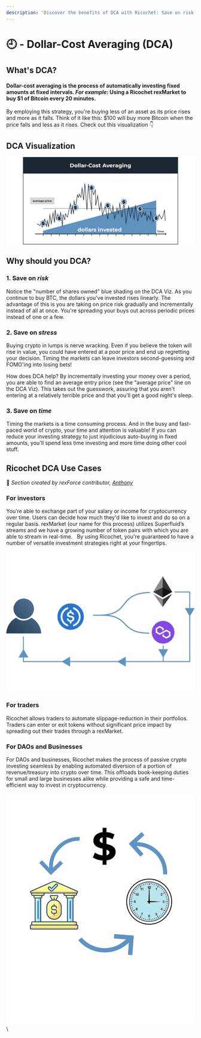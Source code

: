 ```yaml
---
description: 'Discover the benefits of DCA with Ricochet: Save on risk, stress, and time!'
---
```


# 🕘 - Dollar-Cost Averaging (DCA)

## What's DCA?

#### Dollar-cost averaging is the process of automatically investing fixed amounts at fixed intervals. _For example_: Using a Ricochet rexMarket to buy $1 of Bitcoin every 20 minutes.

By employing this strategy, you're buying less of an asset as its price rises and more as it falls. Think of it like this: $100 will buy more Bitcoin when the price falls and less as it rises. Check out this visualization 👇

## DCA Visualization

![](<../.gitbook/assets/image (36).png>)

## Why should you DCA?

### 1. Save on _risk_

Notice the "number of shares owned" blue shading on the DCA Viz. As you continue to buy BTC, the dollars you've invested rises linearly. The advantage of this is you are taking on price risk gradually and incrementally instead of all at once. You're spreading your buys out across periodic prices instead of one or a few.

### 2. Save on _stress_

Buying crypto in lumps is nerve wracking. Even if you believe the token will rise in value, you could have entered at a poor price and end up regretting your decision. Timing the markets can leave investors second-guessing and FOMO'ing into losing bets!

How does DCA help? By incrementally investing your money over a period, you are able to find an average entry price (see the "average price" line on the DCA Viz). This takes out the guesswork, assuring that you aren't entering at a relatively terrible price and that you'll get a good night's sleep.

### 3. Save on _time_

Timing the markets is a time consuming process. And in the busy and fast-paced world of crypto, your time and attention is valuable! If you can reduce your investing strategy to just injudicious auto-buying in fixed amounts, you'll spend less time investing and more time doing other cool stuff.

## Ricochet DCA Use Cases

🚰 _Section created by rexForce contributor,_ [_Anthony_](https://twitter.com/gangiife)

### For investors

You’re able to exchange part of your salary or income for cryptocurrency over time. Users can decide how much they'd like to invest and do so on a regular basis. rexMarket (our name for this process) utilizes Superfluid’s streams and we have a growing number of token pairs with which you are able to stream in real-time.   By using Ricochet, you're guaranteed to have a number of versatile investment strategies right at your fingertips.

![](<../.gitbook/assets/image (32).png>)

### For traders

Ricochet allows traders to automate slippage-reduction in their portfolios. Traders can enter or exit tokens without significant price impact by spreading out their trades through a rexMarket.

### For DAOs and Businesses

For DAOs and businesses, Ricochet makes the process of passive crypto investing seamless by enabling automated diversion of a portion of revenue/treasury into crypto over time. This offloads book-keeping duties for small and large businesses alike while providing a safe and time-efficient way to invest in cryptocurrency.

![](<../.gitbook/assets/image (28).png>)\



